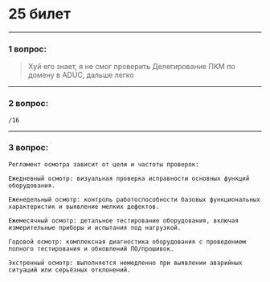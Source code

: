 # 25 билет

---

### 1 вопрос:
> Хуй его знает, я не смог проверить
Делегирование ПКМ по домену в ADUC, дальше легко

---

### 2 вопрос:
```text
/16
```

---

### 3 вопрос:
```text
Регламент осмотра зависит от цели и частоты проверок:

Ежедневный осмотр: визуальная проверка исправности основных функций оборудования.

Еженедельный осмотр: контроль работоспособности базовых функциональных характеристик и выявление мелких дефектов.

Ежемесячный осмотр: детальное тестирование оборудования, включая измерительные приборы и испытания под нагрузкой.

Годовой осмотр: комплексная диагностика оборудования с проведением полного тестирования и обновлений ПО/прошивок.

Экстренный осмотр: выполняется немедленно при выявлении аварийных ситуаций или серьёзных отклонений.
```